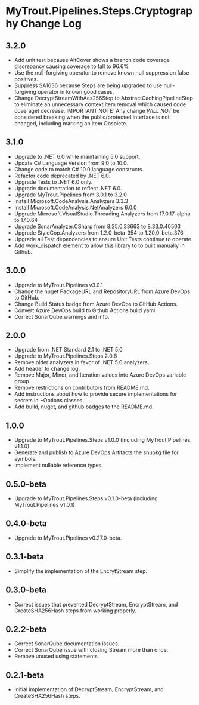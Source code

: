 # MyTrout.Pipelines.Steps.Cryptography Change Log

## 3.2.0
 - Add unit test because AltCover shows a branch code coverage discrepancy causing coverage to fall to 96.6%
 - Use the null-forgiving operator to remove known null suppression false positives.
 - Suppress SA1636 because Steps are being upgraded to use null-forgiving operator in known good cases.
 - Change DecryptStreamWithAes256Step to AbstractCachingPipelineStep to eliminate an unnecessary context item removal which caused code coveraget decrease.
     IMPORTANT NOTE: Any change *WILL NOT* be considered breaking when the public/protected interface is not changed, including marking an item Obsolete.
            

## 3.1.0
 - Upgrade to .NET 6.0 while maintaining 5.0 support.
 - Update C# Language Version from 9.0 to 10.0.
 - Change code to match C# 10.0 language constructs.
 - Refactor code deprecated by .NET 6.0.
 - Upgrade Tests to .NET 6.0 only.
 - Upgrade documentation to reflect .NET 6.0.
 - Upgrade MyTrout.Pipelines from 3.0.1 to 3.2.0
 - Install Microsoft.CodeAnalysis.Analyzers 3.3.3
 - Install Microsoft.CodeAnalysis.NetAnalyzers 6.0.0
 - Upgrade Microsoft.VisualStudio.Threading.Analyzers from 17.0.17-alpha to 17.0.64
 - Upgrade SonarAnalyzer.CSharp from 8.25.0.33663 to 8.33.0.40503
 - Upgrade StyleCop.Analyzers from 1.2.0-beta-354 to 1.20.0-beta.376
 - Upgrade all Test dependencies to ensure Unit Tests continue to operate.
 - Add work_dispatch element to allow this library to to built manually in Github.

## 3.0.0
- Upgrade to MyTrout.Pipelines v3.0.1
- Change the nuget PackageURL and RepositoryURL from Azure DevOps to GitHub.
- Change Build Status badge from Azure DevOps to GitHub Actions.
- Convert Azure DevOps build to Github Actions build yaml.
- Correct SonarQube warnings and info.

## 2.0.0
 - Upgrade from .NET Standard 2.1 to .NET 5.0
 - Upgrade to MyTrout.Pipelines.Steps 2.0.6
 - Remove older analyzers in favor of .NET 5.0 analyzers.
 - Add header to change log.
 - Remove Major, Minor, and Iteration values into Azure DevOps variable group.
 - Remove restrictions on contributors from README.md.
 - Add instructions about how to provide secure implementations for secrets in ~Options classes.
 - Add build, nuget, and github badges to the README.md.

## 1.0.0
- Upgrade to MyTrout.Pipelines.Steps v1.0.0 (including MyTrout.Pipelines v1.1.0)
- Generate and publish to Azure DevOps Artifacts the snupkg file for symbols.
- Implement nullable reference types.

## 0.5.0-beta
- Upgrade to MyTrout.Pipelines.Steps v0.1.0-beta (including MyTrout.Pipelines v1.0.1)

## 0.4.0-beta
- Upgrade to MyTrout.Pipelines v0.27.0-beta.

## 0.3.1-beta
- Simplify the implementation of the EncrytStream step.

## 0.3.0-beta
- Correct issues that prevented DecryptStream, EncryptStream, and CreateSHA256Hash steps from working properly.

## 0.2.2-beta
- Correct SonarQube documentation issues.
- Correct SonarQube issue with closing Stream more than once.
- Remove unused using statements.

## 0.2.1-beta
- Initial implementation of DecryptStream, EncryptStream, and CreateSHA256Hash steps.
